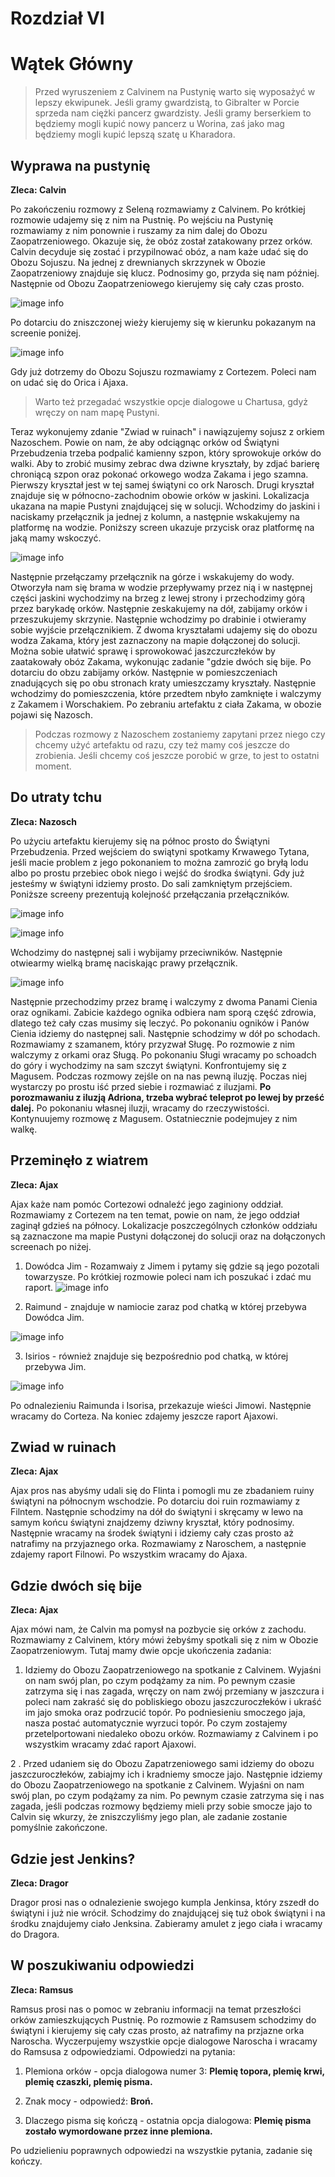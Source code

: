 # Rozdział VI

# Wątek Główny

> Przed wyruszeniem z Calvinem na Pustynię warto się wyposażyć w lepszy ekwipunek. Jeśli gramy gwardzistą, to Gibralter w Porcie sprzeda nam ciężki pancerz gwardzisty. Jeśli gramy berserkiem to będziemy mogli kupić nowy pancerz u Worina, zaś jako mag będziemy mogli kupić lepszą szatę u Kharadora.

## Wyprawa na pustynię

__Zleca: Calvin__

Po zakończeniu rozmowy z Seleną rozmawiamy z Calvinem. Po krótkiej rozmowie udajemy się z nim na Pustnię. Po wejściu na Pustynię rozmawiamy z nim ponownie i ruszamy za nim dalej do Obozu Zaopatrzeniowego. Okazuje się, że obóz został zatakowany przez orków. Calvin decyduje się zostać i przypilnować obóz, a nam każe udać się do Obozu Sojuszu. Na jednej z drewnianych skrzzynek w Obozie Zaopatrzeniowy znajduje się klucz. Podnosimy go, przyda się nam później. Następnie od Obozu Zaopatrzeniowego kierujemy się cały czas prosto.

![image info](https://i.imgur.com/LzUYeiP.png)

Po dotarciu do zniszczonej wieży kierujemy się w kierunku pokazanym na screenie poniżej.

![image info](https://i.imgur.com/rS825du.png)

Gdy już dotrzemy do Obozu Sojuszu rozmawiamy z Cortezem. Poleci nam on udać się do Orica i Ajaxa.

> Warto też przegadać wszystkie opcje dialogowe u Chartusa, gdyż wręczy on nam mapę Pustyni.

Teraz wykonujemy zdanie "Zwiad w ruinach" i nawiązujemy sojusz z orkiem Nazoschem. Powie on nam, że aby odciągnąc orków od Świątyni Przebudzenia trzeba podpalić kamienny szpon, który sprowokuje orków do walki. Aby to zrobić musimy zebrac dwa dziwne kryształy, by zdjać barierę chroniącą szpon oraz pokonać orkowego wodza Zakama i jego szamna. Pierwszy kryształ jest w tej samej świątyni co ork Narosch. Drugi kryształ znajduje się w północno-zachodnim obowie orków w jaskini. Lokalizacja ukazana na mapie Pustyni znajdującej się w solucji. Wchodzimy do jaskini i naciskamy przełącznik ja jednej z kolumn, a następnie wskakujemy na platformę na wodzie. Poniższy screen ukazuje przycisk oraz platformę na jaką mamy wskoczyć.

![image info](https://i.imgur.com/6vW6GXB.png)

Następnie przełączamy przełącznik na górze i wskakujemy do wody. Otworzyła nam się brama w wodzie przepływamy przez nią i w następnej części jaskini wychodzimy na brzeg z lewej strony i przechodzimy górą przez barykadę orków. Następnie zeskakujemy na dół, zabijamy orków i przeszukujemy skrzynie. Następnie wchodzimy po drabinie i otwieramy sobie wyjście przełącznikiem. Z dwoma kryształami udajemy się do obozu wodza Zakama, który jest zaznaczony na mapie dołączonej do solucji. Można sobie ułatwić sprawę i sprowokować jaszczurczłeków by zaatakowały obóz Zakama, wykonując zadanie "gdzie dwóch się bije. Po dotarciu do obzu zabijamy orków. Następnie w pomieszczeniach znadujących się po obu stronach kraty umieszczamy kryształy. Następnie wchodzimy do pomieszczenia, które przedtem nbyło zamknięte i walczymy z Zakamem i Worschakiem. Po zebraniu artefaktu z ciała Zakama, w obozie pojawi się Nazosch.

> Podczas rozmowy z Nazoschem zostaniemy zapytani przez niego czy chcemy użyć artefaktu od razu, czy też mamy coś jeszcze do zrobienia. Jeśli chcemy coś jeszcze porobić w grze, to jest to ostatni moment.

## Do utraty tchu

__Zleca: Nazosch__ 

Po użyciu artefaktu kierujemy się na północ prosto do Świątyni Przebudzenia. Przed wejściem do swiątyni spotkamy Krwawego Tytana, jeśli macie problem z jego pokonaniem to można zamrozić go bryłą lodu albo po prostu przebiec obok niego i wejść do środka świątyni. Gdy już jesteśmy w świątyni idziemy prosto. Do sali zamkniętym przejściem. Poniższe screeny prezentują kolejność przełączania przełączników.

![image info](https://i.imgur.com/qhWxfmh.png)

![image info](https://i.imgur.com/fTHXQJn.png)

Wchodzimy do następnej sali i wybijamy przeciwników. Następnie otwiearmy wielką bramę naciskając prawy przełącznik.

![image info](https://i.imgur.com/CAzEfoS.png)

Następnie przechodzimy przez bramę i walczymy z dwoma Panami Cienia oraz ognikami. Zabicie każdego ognika odbiera nam sporą część zdrowia, dlatego też cały czas musimy się leczyć. Po pokonaniu ogników i Panów Cienia idziemy do następnej sali. Następnie schodzimy w dół po schodach. Rozmawiamy z szamanem, który przyzwał Sługę. Po rozmowie z nim walczymy z orkami oraz Sługą. Po pokonaniu Sługi wracamy po schoadch do góry i wychodzimy na sam szczyt świątyni. Konfrontujemy się z Magusem. Podczas rozmowy zejśle on na nas pewną iluzję. Poczas niej wystarczy po prostu iść przed siebie i rozmawiać z iluzjami. __Po porozmawaniu z iluzją Adriona, trzeba wybrać teleprot po lewej by prześć dalej.__ Po pokonaniu własnej iluzji, wracamy do rzeczywistości. Kontynuujemy rozmowę z Magusem. Ostatniecznie podejmujey z nim walkę.

##  Przeminęło z wiatrem

__Zleca: Ajax__

Ajax każe nam pomóc Cortezowi odnaleźć jego zaginiony oddział. Rozmawiamy z Cortezem na ten temat, powie on nam, że jego oddział zaginął gdzieś na północy. Lokalizacje poszczególnych członków oddziału są zaznaczone ma mapie Pustyni dołączonej do solucji oraz na dołączonych screenach po niżej.

1. Dowódca Jim - Rozamwaiy z Jimem i pytamy się gdzie są jego pozotali towarzysze. Po krótkiej rozmowie poleci nam ich poszukać i zdać mu raport.
![image info](https://i.imgur.com/oyOEW2M.png)

2. Raimund - znajduje w namiocie zaraz pod chatką w której przebywa Dowódca Jim.
 
![image info](https://i.imgur.com/KnmV0Y9.png)

3. Isirios - również znajduje się bezpośrednio pod chatką, w której przebywa Jim.

![image info](https://i.imgur.com/aPvR2Gy.png)

Po odnalezieniu Raimunda i Isorisa, przekazuje wieści Jimowi. Następnie wracamy do Corteza. Na koniec zdajemy jeszcze raport Ajaxowi.


## Zwiad w ruinach

__Zleca: Ajax__

Ajax pros nas abyśmy udali się do Flinta i pomogli mu ze zbadaniem ruiny świątyni na północnym wschodzie. Po dotarciu doi ruin rozmawiamy z Filntem. Następnie schodzimy na dół do świątyni i skręcamy w lewo na samym końcu świątyni znajdzemy dziwny kryształ, który podnosimy. Następnie wracamy na środek świątyni i idziemy cały czas prosto aż natrafimy na przyjaznego orka. Rozmawiamy z Naroschem, a następnie zdajemy raport Filnowi. Po wszystkim wracamy do Ajaxa.

## Gdzie dwóch się bije

__Zleca: Ajax__

Ajax mówi nam, że Calvin ma pomysł na pozbycie się orków z zachodu. Rozmawiamy z Calvinem, który mówi żebyśmy spotkali się z nim w Obozie Zaopatrzeniowym. Tutaj mamy dwie opcje ukończenia zadania:

1. Idziemy do Obozu Zaopatrzeniowego na spotkanie z Calvinem. Wyjaśni on nam swój plan, po czym podążamy za nim. Po pewnym czasie zatrzyma się i nas zagada, wręczy on nam zwój przemiany w jaszczura i poleci nam zakraść się do pobliskiego obozu jaszczuroczłeków i ukraść im jajo smoka oraz podrzucić topór. Po podniesieniu smoczego jaja, nasza postać automatycznie wyrzuci topór. Po czym zostajemy przetelportowani niedaleko obozu orków. Rozmawiamy z Calvinem i po wszystkim wracamy zdać raport Ajaxowi. 

2 . Przed udaniem się do Obozu Zapatrzeniowego sami idziemy do obozu jaszczuroczłeków, zabiajmy ich i kradniemy smocze jajo. Następnie idziemy do Obozu Zaopatrzeniowego na spotkanie z Calvinem. Wyjaśni on nam swój plan, po czym podążamy za nim. Po pewnym czasie zatrzyma się i nas zagada, jeśli podczas rozmowy będziemy mieli przy sobie smocze jajo to Calvin się wkurzy, że zniszczyliśmy jego plan, ale zadanie zostanie pomyślnie zakończone.

## Gdzie jest Jenkins?

__Zleca: Dragor__

Dragor prosi nas o odnalezienie swojego kumpla Jenkinsa, który zszedł do świątyni i już nie wrócił. Schodzimy do znajdującej się tuż obok świątyni i na środku znajdujemy ciało Jenksina. Zabieramy amulet z jego ciała i wracamy do Dragora.

## W poszukiwaniu odpowiedzi

__Zleca: Ramsus__

Ramsus prosi nas o pomoc w zebraniu informacji na temat przeszłości orków zamieszkujących Pustnię. Po rozmowie z Ramsusem schodzimy do świątyni i kierujemy się cały czas prosto, aż natrafimy na przjazne orka Naroscha. Wyczerpujemy wszystkie opcje dialogowe Naroscha i wracamy do Ramsusa z odpowiedziami.
Odpowiedzi na pytania:

1. Plemiona orków - opcja dialogowa numer 3: __Plemię topora, plemię krwi, plemię czaszki, plemię pisma.__

2. Znak mocy - odpowiedź: __Broń.__

3. Dlaczego pisma się kończą - ostatnia opcja dialogowa: __Plemię pisma zostało wymordowane przez inne plemiona.__

Po udzielieniu poprawnych odpowiedzi na wszystkie pytania, zadanie się kończy.

